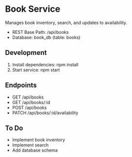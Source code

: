 # Book Service

Manages book inventory, search, and updates to availability.

- REST Base Path: /api/books
- Database: book_db (table: books)

## Development

1. Install dependencies:
   npm install
2. Start service:
   npm start

## Endpoints
- GET /api/books
- GET /api/books/:id
- POST /api/books
- PATCH /api/books/:id/availability

## To Do
- Implement book inventory
- Implement search
- Add database schema
